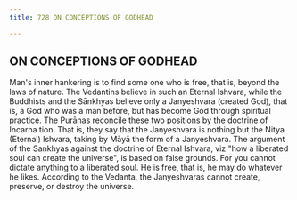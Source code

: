 ```yaml
---
title: 728 ON CONCEPTIONS OF GODHEAD

---
```

  

## ON CONCEPTIONS OF GODHEAD

Man's inner hankering is to find some one who is free, that is, beyond
the laws of nature. The Vedantins believe in such an Eternal Ishvara,
while the Buddhists and the Sānkhyas believe only a Janyeshvara (created
God), that is, a God who was a man before, but has become God through
spiritual practice. The Purānas reconcile these two positions by the
doctrine of Incarna tion. That is, they say that the Janyeshvara is
nothing but the Nitya (Eternal) Ishvara, taking by Māyā the form of a
Janyeshvara. The argument of the Sankhyas against the doctrine of
Eternal Ishvara, viz "how a liberated soul can create the universe", is
based on false grounds. For you cannot dictate anything to a liberated
soul. He is free, that is, he may do whatever he likes. According to the
Vedanta, the Janyeshvaras cannot create, preserve, or destroy the
universe.